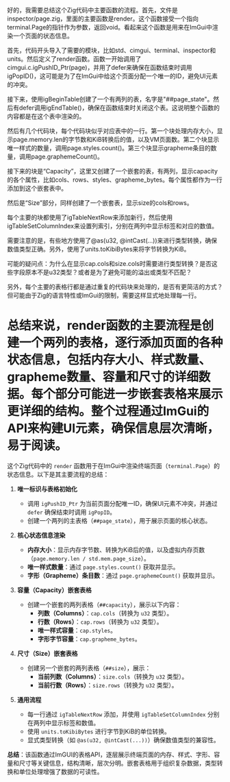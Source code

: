 好的，我需要总结这个Zig代码中主要函数的流程。首先，文件是inspector/page.zig，里面的主要函数是render。这个函数接受一个指向terminal.Page的指针作为参数，返回void。看起来这个函数是用来在ImGui中渲染一个页面的状态信息。

首先，代码开头导入了需要的模块，比如std、cimgui、terminal、inspector和units。然后定义了render函数。函数一开始调用了cimgui.c.igPushID_Ptr(page)，并用了defer来确保在函数结束时调用igPopID()，这可能是为了在ImGui中给这个页面分配一个唯一的ID，避免UI元素的冲突。

接下来，使用igBeginTable创建了一个有两列的表，名字是"##page_state"。然后有defer调用igEndTable()，确保在函数结束时关闭这个表。这说明整个函数的内容都是在这个表中渲染的。

然后有几个代码块，每个代码块似乎对应表中的一行。第一个块处理内存大小，显示page.memory.len的字节数和KiB转换后的值，以及VM页面数。第二个块显示唯一样式的数量，调用page.styles.count()。第三个块显示grapheme条目的数量，调用page.graphemeCount()。

接下来的块是“Capacity”，这里又创建了一个嵌套的表，有两列，显示capacity的各个属性，比如cols、rows、styles、grapheme_bytes。每个属性都作为一行添加到这个嵌套表中。

然后是“Size”部分，同样创建了一个嵌套表，显示size的cols和rows。

每个主要的块都使用了igTableNextRow来添加新行，然后使用igTableSetColumnIndex来设置列索引，分别在两列中显示标签和对应的数值。

需要注意的是，有些地方使用了@as(u32, @intCast(...))来进行类型转换，确保数值类型正确。另外，使用了units.toKibiBytes来将字节转换为KiB。

可能的疑问点：为什么在显示cap.cols和size.cols时需要进行类型转换？是否这些字段原本不是u32类型？或者是为了避免可能的溢出或类型不匹配？

另外，每个主要的表格行都是通过重复的代码块来处理的，是否有更简洁的方式？但可能由于Zig的语言特性或ImGui的限制，需要这样显式地处理每一行。

总结来说，render函数的主要流程是创建一个两列的表格，逐行添加页面的各种状态信息，包括内存大小、样式数量、grapheme数量、容量和尺寸的详细数据。每个部分可能进一步嵌套表格来展示更详细的结构。整个过程通过ImGui的API来构建UI元素，确保信息层次清晰，易于阅读。
================================================
这个Zig代码中的 `render` 函数用于在ImGui中渲染终端页面（`terminal.Page`）的状态信息。以下是其主要流程的总结：

1. **唯一标识与表格初始化**  
   - 调用 `igPushID_Ptr` 为当前页面分配唯一ID，确保UI元素不冲突，并通过 `defer` 确保结束时调用 `igPopID`。
   - 创建一个两列的主表格（`##page_state`），用于展示页面的核心状态。

2. **核心状态信息渲染**  
   - **内存大小**：显示内存字节数、转换为KiB后的值，以及虚拟内存页数（`page.memory.len / std.mem.page_size`）。
   - **唯一样式数量**：通过 `page.styles.count()` 获取并显示。
   - **字形（Grapheme）条目数**：通过 `page.graphemeCount()` 获取并显示。

3. **容量（Capacity）嵌套表格**  
   - 创建一个嵌套的两列表格（`##capacity`），展示以下内容：
     - **列数（Columns）**：`cap.cols`（转换为 `u32` 类型）。
     - **行数（Rows）**：`cap.rows`（转换为 `u32` 类型）。
     - **唯一样式容量**：`cap.styles`。
     - **字形字节容量**：`cap.grapheme_bytes`。

4. **尺寸（Size）嵌套表格**  
   - 创建另一个嵌套的两列表格（`##size`），展示：
     - **当前列数（Columns）**：`size.cols`（转换为 `u32` 类型）。
     - **当前行数（Rows）**：`size.rows`（转换为 `u32` 类型）。

5. **通用流程**  
   - 每一行通过 `igTableNextRow` 添加，并使用 `igTableSetColumnIndex` 分别在两列中显示标签和数值。
   - 使用 `units.toKibiBytes` 进行字节到KiB的单位转换。
   - 显式类型转换（如 `@as(u32, @intCast(...))`）确保数值类型的兼容性。

**总结**：该函数通过ImGUI的表格API，逐层展示终端页面的内存、样式、字形、容量和尺寸等关键信息，结构清晰，层次分明。嵌套表格用于组织复杂数据，类型转换和单位处理增强了数据的可读性。